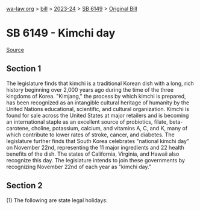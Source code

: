 [wa-law.org](/) > [bill](/bill/) > [2023-24](/bill/2023-24/) > [SB 6149](/bill/2023-24/sb/6149/) > [Original Bill](/bill/2023-24/sb/6149/1/)

# SB 6149 - Kimchi day

[Source](http://lawfilesext.leg.wa.gov/biennium/2023-24/Pdf/Bills/Senate%20Bills/6149.pdf)

## Section 1
The legislature finds that kimchi is a traditional Korean dish with a long, rich history beginning over 2,000 years ago during the time of the three kingdoms of Korea. "Kimjang," the process by which kimchi is prepared, has been recognized as an intangible cultural heritage of humanity by the United Nations educational, scientific, and cultural organization. Kimchi is found for sale across the United States at major retailers and is becoming an international staple as an excellent source of probiotics, filate, beta-carotene, choline, potassium, calcium, and vitamins A, C, and K, many of which contribute to lower rates of stroke, cancer, and diabetes. The legislature further finds that South Korea celebrates "national kimchi day" on November 22nd, representing the 11 major ingredients and 22 health benefits of the dish. The states of California, Virginia, and Hawaii also recognize this day. The legislature intends to join these governments by recognizing November 22nd of each year as "kimchi day."

## Section 2
(1) The following are state legal holidays:
